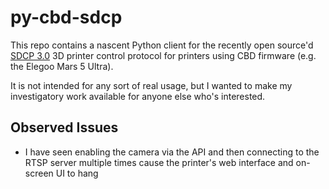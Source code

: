 # py-cbd-sdcp

This repo contains a nascent Python client for the recently open source'd [SDCP
3.0](https://github.com/cbd-tech/SDCP-Smart-Device-Control-Protocol-V3.0.0/blob/main/SDCP%28Smart%20Device%20Control%20Protocol%29_V3.0.0_EN.md)
3D printer control protocol for printers using CBD firmware (e.g. the Elegoo
Mars 5 Ultra).

It is not intended for any sort of real usage, but I wanted to make my
investigatory work available for anyone else who's interested.

## Observed Issues

* I have seen enabling the camera via the API and then connecting to the RTSP
  server multiple times cause the printer's web interface and on-screen UI to
  hang
